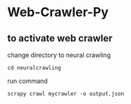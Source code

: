 # Web-Crawler-Py

## to activate web crawler


change directory to neural crawling
```
cd neuralcrawling 
```
 
 run command

 ```
 scrapy crawl mycrawler -o output.json

```
